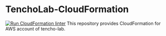 TenchoLab-CloudFormation
========================

[![Run CloudFormation linter](https://github.com/bynnchapu/TenchoLab-CloudFormation/actions/workflows/cfn-lint.yaml/badge.svg)](https://github.com/bynnchapu/TenchoLab-CloudFormation/actions/workflows/cfn-lint.yaml)
This repository provides CloudFormation for AWS account of tencho-lab.